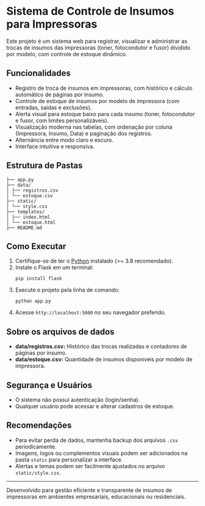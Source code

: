 # Sistema de Controle de Insumos para Impressoras

Este projeto é um sistema web para registrar, visualizar e administrar as trocas de insumos das impressoras (toner, fotocondutor e fusor) dividido por modelo, com controle de estoque dinâmico.

## Funcionalidades

- Registro de troca de insumos em impressoras, com histórico e cálculo automático de páginas por insumo.
- Controle de estoque de insumos por modelo de impressora (com entradas, saídas e exclusões).
- Alerta visual para estoque baixo para cada insumo (toner, fotocondutor e fusor, com limites personalizáveis).
- Visualização moderna nas tabelas, com ordenação por coluna (Impressora, Insumo, Data) e paginação dos registros.
- Alternância entre modo claro e escuro.
- Interface intuitiva e responsiva.

## Estrutura de Pastas


```
├── app.py
├── data/
│ ├── registros.csv
│ └── estoque.csv
├── static/
│ └── style.css
├── templates/
│ ├── index.html
│ └── estoque.html
├── README.md

```

## Como Executar

1. Certifique-se de ter o [Python](https://www.python.org/) instalado (>= 3.8 recomendado).
2. Instale o Flask em um terminal:
    ```
    pip install flask
    ```
3. Execute o projeto pela linha de comando:
    ```
    python app.py
    ```
4. Acesse `http://localhost:5000` no seu navegador preferido.

## Sobre os arquivos de dados

- **data/registros.csv:** Histórico das trocas realizadas e contadores de páginas por insumo.
- **data/estoque.csv:** Quantidade de insumos disponíveis por modelo de impressora.

## Segurança e Usuários

- O sistema não possui autenticação (login/senha).
- Qualquer usuário pode acessar e alterar cadastros de estoque.

## Recomendações

- Para evitar perda de dados, mantenha backup dos arquivos `.csv` periodicamente.
- Imagens, logos ou complementos visuais podem ser adicionados na pasta `static` para personalizar a interface.
- Alertas e temas podem ser facilmente ajustados no arquivo `static/style.css`.

---

Desenvolvido para gestão eficiente e transparente de insumos de impressoras em ambientes empresariais, educacionais ou residenciais.
